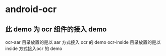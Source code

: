 # android-ocr
## 此 demo 为 ocr 组件的接入 demo
ocr-aar 目录放置的是以 aar 方式接入 ocr 的 demo
ocr-inside 目录放置的是以 inside 方式接入ocr 的 demo
